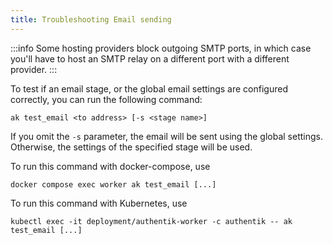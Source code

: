 ```yaml
---
title: Troubleshooting Email sending
---
```


:::info
Some hosting providers block outgoing SMTP ports, in which case you'll have to host an SMTP relay on a different port with a different provider.
:::

To test if an email stage, or the global email settings are configured correctly, you can run the following command:

```
ak test_email <to address> [-s <stage name>]
```

If you omit the `-s` parameter, the email will be sent using the global settings. Otherwise, the settings of the specified stage will be used.

To run this command with docker-compose, use

```
docker compose exec worker ak test_email [...]
```

To run this command with Kubernetes, use

```
kubectl exec -it deployment/authentik-worker -c authentik -- ak test_email [...]
```
